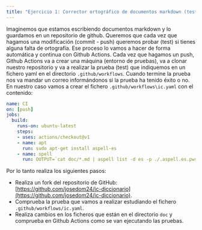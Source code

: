 ```yaml
---
title: "Ejercicio 1: Corrector ortográfico de documentos markdown (test)"
---
```


Imaginemos que estamos escribiendo documentos markdown y lo guardamos en un repositorio de github. Queremos que cada vez que hagamos una modificación (commit - push) queremos probar (test) si tienes alguna falta de ortografía. Ese proceso lo vamos a hacer de forma automática y continua con Github Actions. Cada vez que hagamos un push, Github Actions va a crear una máquina (entorno de pruebas), va a clonar nuestro repositorio y va a realizar la prueba (test) que indiquemos en un fichero yaml en el directorio `.github/workflows`. Cuando termine la prueba nos va mandar un correo informándonos si la prueba ha tenido éxito o no. En nuestro caso vamos a crear el fichero `.github/workflows\ic.yaml` con el contenido:

```yaml
name: CI
on: [push]
jobs:
  build:
    runs-on: ubuntu-latest
    steps:
    - uses: actions/checkout@v1
    - name: apt
      run: sudo apt-get install aspell-es 
    - name: spell
      run: OUTPUT=`cat doc/*.md | aspell list -d es -p ./.aspell.es.pws`; if [ -n "$OUTPUT" ]; then echo $OUTPUT; exit 1; fi
```

Por lo tanto realiza los siguientes pasos:

* Realiza un fork del repositorio de GitHub: [https://github.com/josedom24/ic-diccionario](https://github.com/josedom24/ic-diccionario).
* Comprueba la prueba que vamos a realizar estudiando el fichero `.github/workflows/ic.yaml`.
* Realiza cambios en los ficheros que están en el directorio `doc` y comprueba en Github Actions como se van ejecutando las pruebas.

